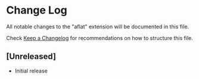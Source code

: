 # Change Log

All notable changes to the "aflat" extension will be documented in this file.

Check [Keep a Changelog](http://keepachangelog.com/) for recommendations on how to structure this file.

## [Unreleased]

- Initial release